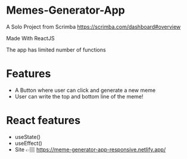 # Memes-Generator-App

 A Solo Project from Scrimba https://scrimba.com/dashboard#overview
 
 Made With ReactJS
 
 The app has limited number of functions
 
 # Features
 
* A Button where user can click and generate a new meme
* User can write the top and bottom line of the meme!

# React features

* useState() 
* useEffect()
* Site 👉🏽 https://meme-generator-app-responsive.netlify.app/



 
